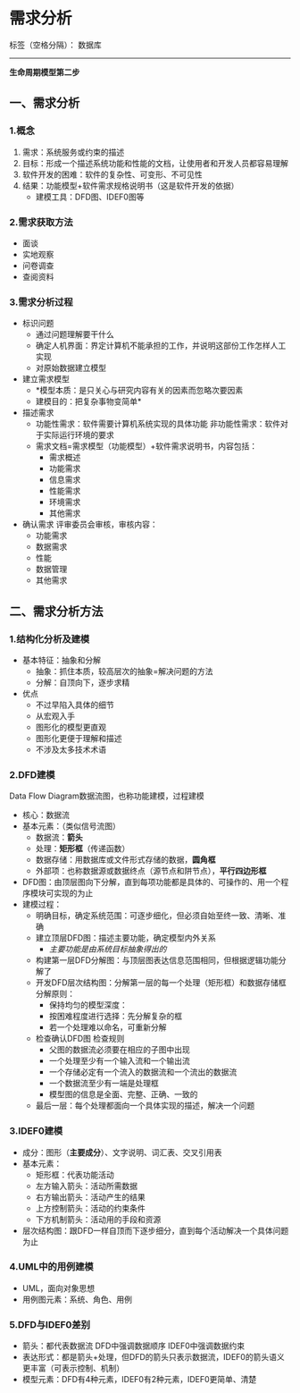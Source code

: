 ﻿# 需求分析

标签（空格分隔）： 数据库

---

**生命周期模型第二步**
## 一、需求分析
### 1.概念

 1. 需求：系统服务或约束的描述
 2. 目标：形成一个描述系统功能和性能的文档，让使用者和开发人员都容易理解
 3. 软件开发的困难：软件的复杂性、可变形、不可见性
 4. 结果：功能模型+软件需求规格说明书（这是软件开发的依据）
    - 建模工具：DFD图、IDEF0图等

### 2.需求获取方法

- 面谈
- 实地观察
- 问卷调查
- 查阅资料

### 3.需求分析过程

- 标识问题
    - 通过问题理解要干什么
    - 确定人机界面：界定计算机不能承担的工作，并说明这部份工作怎样人工实现
    - 对原始数据建立模型
- 建立需求模型
    - *模型本质：是只关心与研究内容有关的因素而忽略次要因素
    - 建模目的：把复杂事物变简单*
- 描述需求
    - 功能性需求：软件需要计算机系统实现的具体功能
      非功能性需求：软件对于实际运行环境的要求
    - 需求文档=需求模型（功能模型）+软件需求说明书，内容包括：
        - 需求概述
        - 功能需求
        - 信息需求
        - 性能需求
        - 环境需求
        - 其他需求
- 确认需求
    评审委员会审核，审核内容：
    - 功能需求
    - 数据需求
    - 性能
    - 数据管理
    - 其他需求

## 二、需求分析方法

### 1.结构化分析及建模

- 基本特征：抽象和分解
    - 抽象：抓住本质，较高层次的抽象=解决问题的方法
    - 分解：自顶向下，逐步求精
- 优点
    - 不过早陷入具体的细节
    - 从宏观入手
    - 图形化的模型更直观
    - 图形化更便于理解和描述
    - 不涉及太多技术术语

### 2.DFD建模
Data Flow Diagram数据流图，也称功能建模，过程建模

- 核心：数据流
- 基本元素：（类似信号流图）
    - 数据流：**箭头**
    - 处理：**矩形框**（传递函数）
    - 数据存储：用数据库或文件形式存储的数据，**圆角框**
    - 外部项：也称数据源或数据终点（源节点和阱节点），**平行四边形框**
- DFD图：由顶层图向下分解，直到每项功能都是具体的、可操作的、用一个程序模块可实现的为止
- 建模过程：
    - 明确目标，确定系统范围：可逐步细化，但必须自始至终一致、清晰、准确
    - 建立顶层DFD图：描述主要功能，确定模型内外关系
        - *主要功能是由系统目标抽象得出的*
    - 构建第一层DFD分解图：与顶层图表达信息范围相同，但根据逻辑功能分解了
    - 开发DFD层次结构图：分解第一层的每一个处理（矩形框）和数据存储框
        分解原则：
        - 保持均匀的模型深度：
        - 按困难程度进行选择：先分解复杂的框
        - 若一个处理难以命名，可重新分解
    - 检查确认DFD图
        检查规则
        - 父图的数据流必须要在相应的子图中出现
        - 一个处理至少有一个输入流和一个输出流
        - 一个存储必定有一个流入的数据流和一个流出的数据流
        - 一个数据流至少有一端是处理框
        - 模型图的信息是全面、完整、正确、一致的
    - 最后一层：每个处理都面向一个具体实现的描述，解决一个问题

### 3.IDEF0建模

- 成分：图形（**主要成分**）、文字说明、词汇表、交叉引用表
- 基本元素：
    - 矩形框：代表功能活动
    - 左方输入箭头：活动所需数据
    - 右方输出箭头：活动产生的结果
    - 上方控制箭头：活动的约束条件
    - 下方机制箭头：活动用的手段和资源
- 层次结构图：跟DFD一样自顶而下逐步细分，直到每个活动解决一个具体问题为止

### 4.UML中的用例建模

- UML，面向对象思想
- 用例图元素：系统、角色、用例

### 5.DFD与IDEF0差别

- 箭头：都代表数据流
    DFD中强调数据顺序
    IDEF0中强调数据约束
- 表达形式：都是箭头+处理，但DFD的箭头只表示数据流，IDEF0的箭头语义更丰富（可表示控制、机制）
- 模型元素：DFD有4种元素，IDEF0有2种元素，IDEF0更简单、清楚




    
            
